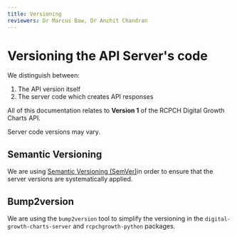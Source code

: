 ```yaml
---
title: Versioning
reviewers: Dr Marcus Baw, Dr Anchit Chandran
---
```


# Versioning the API Server's code 

We distinguish between:

1. The API version itself
2. The server code which creates API responses

All of this documentation relates to **Version 1** of the RCPCH Digital Growth Charts API.

Server code versions may vary.

## Semantic Versioning

We are using [Semantic Versioning (SemVer)](https://semver.org/)in order to ensure that the server versions are systematically applied.

## Bump2version

We are using the `bump2version` tool to simplify the versioning in the `digital-growth-charts-server` and `rcpchgrowth-python` packages.
